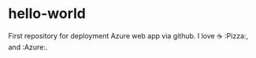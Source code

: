 # hello-world
First repository for deployment Azure web app via github.
I love :coffee: :Pizza:, and :Azure:.
